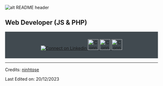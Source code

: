 ![alt README header](https://raw.githubusercontent.com/ninhtqse/ninhtqse/main/header_.png)

## Web Developer (JS & PHP)

<div align="center" style="background:#414a50; padding: 25px 0;">
     <a href="https://www.linkedin.com/in/ninhtqse/">
        <img src="https://raw.githubusercontent.com/ninhtqse/ninhtqse/d8f3dd91acb99ac360fe536167d5497cc429b6df/linkedin.svg" alt="Connect on Linkedin">
    </a>
     <a href="https://github.com/ninhtqse">
        <img src="https://raw.githubusercontent.com/ninhtqse/ninhtqse/4af56ba3a1990762e13be31d9bdf918366010b6d/github.svg" width="35px" height="35px" alt="Connect on Github">
    </a>
     <a href="https://www.instagram.com/ninhtqse">
        <img src="https://raw.githubusercontent.com/ninhtqse/ninhtqse/4af56ba3a1990762e13be31d9bdf918366010b6d/instagram.svg" width="35px" height="35px"  alt="Connect on Github">
     </a>
     <a href="https://www.facebook.com/ninhtqse">
        <img src="https://raw.githubusercontent.com/ninhtqse/ninhtqse/4af56ba3a1990762e13be31d9bdf918366010b6d/facebook.svg" width="35px" height="35px" alt="Connect on Github">
    </a>
</div>

-----
Credits: [ninhtqse](https://github.com/ninhtqse)

Last Edited on: 20/12/2023
